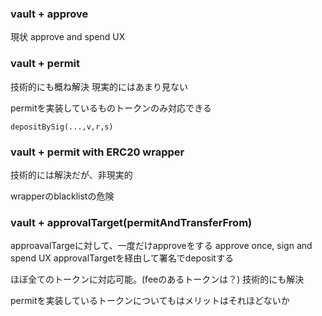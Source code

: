 ### vault + approve
現状
approve and spend UX

### vault + permit
技術的にも概ね解決
現実的にはあまり見ない

permitを実装しているものトークンのみ対応できる

`depositBySig(...,v,r,s)`

### vault + permit with ERC20 wrapper
技術的には解決だが、非現実的

wrapperのblacklistの危険

### vault + approvalTarget(permitAndTransferFrom)
approavalTargeに対して、一度だけapproveをする approve once, sign and spend UX
approvalTargetを経由して署名でdepositする

ほぼ全てのトークンに対応可能。(feeのあるトークンは？)
技術的にも解決

permitを実装しているトークンについてもはメリットはそれほどないか

